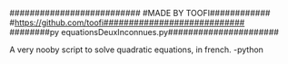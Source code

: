 ########################## #MADE BY TOOFI############
#https://github.com/toofi############################ 
########py equationsDeuxInconnues.py######################

A very nooby script to solve quadratic equations, in french. -python 